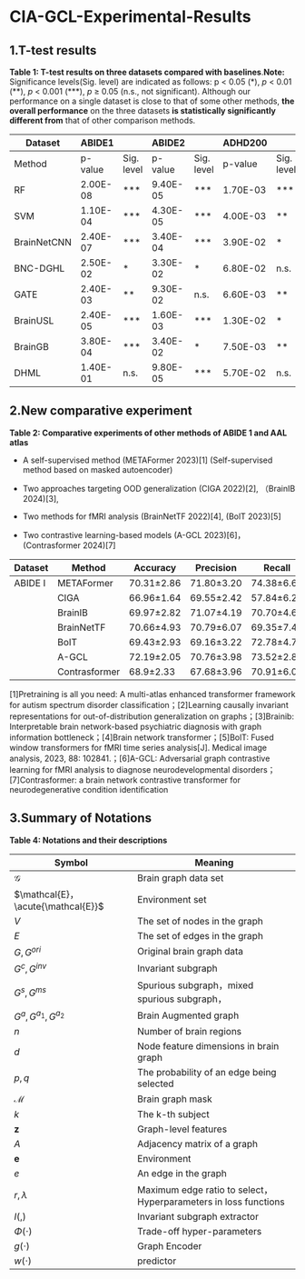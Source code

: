 # CIA-GCL-Experimental-Results
## 1.T-test results

**Table 1: T-test results on three datasets compared with baselines**.**Note:** Significance levels(Sig. level) are indicated as follows: p < 0.05 (\*), *p* < 0.01 (\*\*), *p* < 0.001 (\*\*\*), *p* ≥ 0.05 (n.s., not significant). Although our performance on a single dataset is close to that of some other methods, **the overall performance** on the three datasets **is statistically significantly different from** that of other comparison methods.

| Dataset     | ABIDE1   |            | ABIDE2   |            | ADHD200  |            | ALL      |            |
| ----------- | -------- | ---------- | -------- | ---------- | -------- | ---------- | -------- | ---------- |
| Method      | p-value  | Sig. level | p-value  | Sig. level | p-value  | Sig. level | p-value  | Sig. level |
| RF          | 2.00E-08 | ***        | 9.40E-05 | ***        | 1.70E-03 | ***        | 1.80E-07 | ***        |
| SVM         | 1.10E-04 | ***        | 4.30E-05 | ***        | 4.00E-03 | **         | 6.20E-07 | ***        |
| BrainNetCNN | 2.40E-07 | ***        | 3.40E-04 | ***        | 3.90E-02 | *          | 2.90E-06 | ***        |
| BNC-DGHL    | 2.50E-02 | *          | 3.30E-02 | *          | 6.80E-02 | n.s.       | 3.30E-03 | **         |
| GATE        | 2.40E-03 | **         | 9.30E-02 | n.s.       | 6.60E-03 | **         | 1.50E-03 | ***        |
| BrainUSL    | 2.40E-05 | ***        | 1.60E-03 | ***        | 1.30E-02 | *          | 9.00E-08 | ***        |
| BrainGB     | 3.80E-04 | ***        | 3.40E-02 | *          | 7.50E-03 | **         | 2.20E-04 | ***        |
| DHML        | 1.40E-01 | n.s.       | 9.80E-05 | ***        | 5.70E-02 | n.s.       | 6.80E-04 | ***        |


## 2.New comparative experiment

**Table 2: Comparative experiments of other methods of ABIDE 1 and AAL atlas**
- A self-supervised method (METAFormer 2023)[1] (Self-supervised method based on masked autoencoder)

- Two approaches targeting OOD generalization (CIGA 2022)[2], （BrainIB 2024)[3],

- Two methods for fMRI analysis (BrainNetTF 2022)[4], (BolT 2023)[5]

- Two contrastive learning-based models (A-GCL 2023)[6]，(Contrasformer 2024)[7]

| Dataset | Method        | Accuracy   | Precision  | Recall     | F1-score   | bAcc       | AUC        | Avg        |
| ------- | ------------- | ---------- | ---------- | ---------- | ---------- | ---------- | ---------- | ---------- |
| ABIDE I | METAFormer    | 70.31±2.86 | 71.80±3.20 | 74.38±6.64 | 72.85±3.29 | 69.91±2.80 | 72.29±3.54 | 71.18±2.91 |
|         | CIGA          | 66.96±1.64 | 69.55±2.42 | 57.84±6.20 | 62.92±3.43 | 66.75±1.69 | 67.53±2.81 | 65.26±4.22 |
|         | BrainIB       | 69.97±2.82 | 71.07±4.19 | 70.70±4.61 | 70.74±2.90 | 69.63±3.15 | 73.44±4.35 | 70.92±1.34 |
|         | BrainNetTF    | 70.66±4.93 | 70.79±6.07 | 69.35±7.4  | 69.71±5.07 | 70.64±4.37 | 70.68±5.58 | 70.30±0.61 |
|         | BoIT          | 69.43±2.93 | 69.16±3.22 | 72.78±4.79 | 70.83±3.00 | 69.34±2.93 | 72.58±2.79 | 70.68±1.64 |
|         | A-GCL         | 72.19±2.05 | 70.76±3.98 | 73.52±2.83 | 73.00±3.77 | 70.14±2.80 | 75.46±3.05 | 72.51±1.93 |
|         | Contrasformer | 68.9±2.33  | 67.68±3.96 | 70.91±6.04 | 68.70±2.74 | 68.86±2.23 | 70.68±2.64 | 69.29±1.24 |

[1]Pretraining is all you need: A multi-atlas enhanced transformer framework for autism spectrum disorder classification；[2]Learning causally invariant representations for out-of-distribution generalization on graphs；[3]Brainib: Interpretable brain network-based psychiatric diagnosis with graph information bottleneck；[4]Brain network transformer；[5]BolT: Fused window transformers for fMRI time series analysis[J]. Medical image analysis, 2023, 88: 102841.；[6]A-GCL: Adversarial graph contrastive learning for fMRI analysis to diagnose neurodevelopmental disorders；[7]Contrasformer: a brain network contrastive transformer for neurodegenerative condition identification
## 3.Summary of Notations
**Table 4: Notations and their descriptions**

| Symbol                             | Meaning                                                      |
| ---------------------------------- | ------------------------------------------------------------ |
| $\mathcal{G}$                      | Brain graph data set                                         |
| $\mathcal{E}，\acute{\mathcal{E}}$ | Environment set                                              |
| $V$                                | The set of nodes in the graph                                |
| $E$                                | The set of edges in the graph                                |
| $G,G^{ori}$                        | Original brain graph data                                    |
| $G^c,G^{inv}$                      | Invariant subgraph                                           |
| $G^s,G^{ms}$                       | Spurious subgraph，mixed spurious subgraph，                 |
| $G^a,G^{a_1},G^{a_2}$              | Brain Augmented graph                                        |
| $n$                                | Number of brain regions                                      |
| $d$                                | Node feature dimensions in brain graph                       |
| $p,q$                              | The probability of an edge being selected                    |
| **$\mathcal{M}$**                  | Brain graph mask                                             |
| $k$                                | The k-th subject                                             |
| $\boldsymbol{z}$                   | Graph-level features                                         |
| $A$                                | Adjacency matrix of a graph                                  |
| $\boldsymbol{e}$                   | Environment                                                  |
| $e$                                | An edge in the graph                                         |
| $r,\lambda$                        | Maximum edge ratio to select，Hyperparameters in loss functions |
| $I(,)$                             | Invariant subgraph extractor                                 |
| $\Phi(\cdot)$                      | Trade-off hyper-parameters                                   |
| $g(\cdot)$                         | Graph Encoder                                                |
| $w(\cdot)$                         | predictor                                                    |
